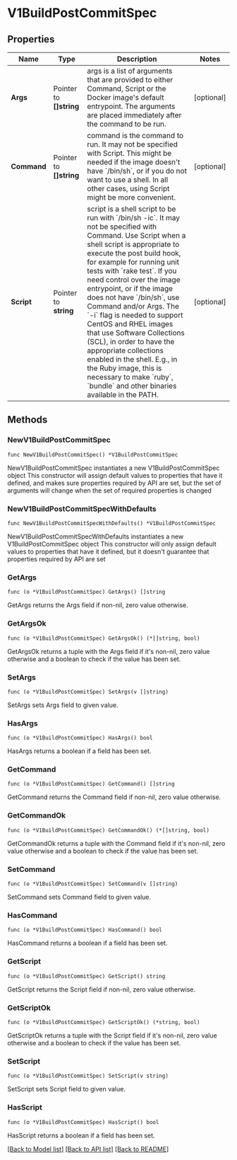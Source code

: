 # V1BuildPostCommitSpec

## Properties

Name | Type | Description | Notes
------------ | ------------- | ------------- | -------------
**Args** | Pointer to **[]string** | args is a list of arguments that are provided to either Command, Script or the Docker image&#39;s default entrypoint. The arguments are placed immediately after the command to be run. | [optional] 
**Command** | Pointer to **[]string** | command is the command to run. It may not be specified with Script. This might be needed if the image doesn&#39;t have &#x60;/bin/sh&#x60;, or if you do not want to use a shell. In all other cases, using Script might be more convenient. | [optional] 
**Script** | Pointer to **string** | script is a shell script to be run with &#x60;/bin/sh -ic&#x60;. It may not be specified with Command. Use Script when a shell script is appropriate to execute the post build hook, for example for running unit tests with &#x60;rake test&#x60;. If you need control over the image entrypoint, or if the image does not have &#x60;/bin/sh&#x60;, use Command and/or Args. The &#x60;-i&#x60; flag is needed to support CentOS and RHEL images that use Software Collections (SCL), in order to have the appropriate collections enabled in the shell. E.g., in the Ruby image, this is necessary to make &#x60;ruby&#x60;, &#x60;bundle&#x60; and other binaries available in the PATH. | [optional] 

## Methods

### NewV1BuildPostCommitSpec

`func NewV1BuildPostCommitSpec() *V1BuildPostCommitSpec`

NewV1BuildPostCommitSpec instantiates a new V1BuildPostCommitSpec object
This constructor will assign default values to properties that have it defined,
and makes sure properties required by API are set, but the set of arguments
will change when the set of required properties is changed

### NewV1BuildPostCommitSpecWithDefaults

`func NewV1BuildPostCommitSpecWithDefaults() *V1BuildPostCommitSpec`

NewV1BuildPostCommitSpecWithDefaults instantiates a new V1BuildPostCommitSpec object
This constructor will only assign default values to properties that have it defined,
but it doesn't guarantee that properties required by API are set

### GetArgs

`func (o *V1BuildPostCommitSpec) GetArgs() []string`

GetArgs returns the Args field if non-nil, zero value otherwise.

### GetArgsOk

`func (o *V1BuildPostCommitSpec) GetArgsOk() (*[]string, bool)`

GetArgsOk returns a tuple with the Args field if it's non-nil, zero value otherwise
and a boolean to check if the value has been set.

### SetArgs

`func (o *V1BuildPostCommitSpec) SetArgs(v []string)`

SetArgs sets Args field to given value.

### HasArgs

`func (o *V1BuildPostCommitSpec) HasArgs() bool`

HasArgs returns a boolean if a field has been set.

### GetCommand

`func (o *V1BuildPostCommitSpec) GetCommand() []string`

GetCommand returns the Command field if non-nil, zero value otherwise.

### GetCommandOk

`func (o *V1BuildPostCommitSpec) GetCommandOk() (*[]string, bool)`

GetCommandOk returns a tuple with the Command field if it's non-nil, zero value otherwise
and a boolean to check if the value has been set.

### SetCommand

`func (o *V1BuildPostCommitSpec) SetCommand(v []string)`

SetCommand sets Command field to given value.

### HasCommand

`func (o *V1BuildPostCommitSpec) HasCommand() bool`

HasCommand returns a boolean if a field has been set.

### GetScript

`func (o *V1BuildPostCommitSpec) GetScript() string`

GetScript returns the Script field if non-nil, zero value otherwise.

### GetScriptOk

`func (o *V1BuildPostCommitSpec) GetScriptOk() (*string, bool)`

GetScriptOk returns a tuple with the Script field if it's non-nil, zero value otherwise
and a boolean to check if the value has been set.

### SetScript

`func (o *V1BuildPostCommitSpec) SetScript(v string)`

SetScript sets Script field to given value.

### HasScript

`func (o *V1BuildPostCommitSpec) HasScript() bool`

HasScript returns a boolean if a field has been set.


[[Back to Model list]](../README.md#documentation-for-models) [[Back to API list]](../README.md#documentation-for-api-endpoints) [[Back to README]](../README.md)


